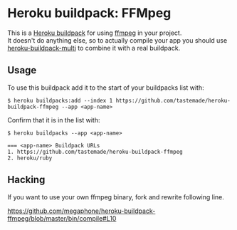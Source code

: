 Heroku buildpack: FFMpeg
=======================

This is a [Heroku buildpack](http://devcenter.heroku.com/articles/buildpacks) for using [ffmpeg](http://www.ffmpeg.org/) in your project.  
It doesn't do anything else, so to actually compile your app you should use [heroku-buildpack-multi](https://github.com/ddollar/heroku-buildpack-multi) to combine it with a real buildpack.

Usage
-----

To use this buildpack add it to the start of your buildpacks list with:

    $ heroku buildpacks:add --index 1 https://github.com/tastemade/heroku-buildpack-ffmpeg --app <app-name>

Confirm that it is in the list with:

    $ heroku buildpacks --app <app-name>

    === <app-name> Buildpack URLs
    1. https://github.com/tastemade/heroku-buildpack-ffmpeg
    2. heroku/ruby

Hacking
-------
If you want to use your own ffmpeg binary, fork and rewrite following line.

https://github.com/megaphone/heroku-buildpack-ffmpeg/blob/master/bin/compile#L10
